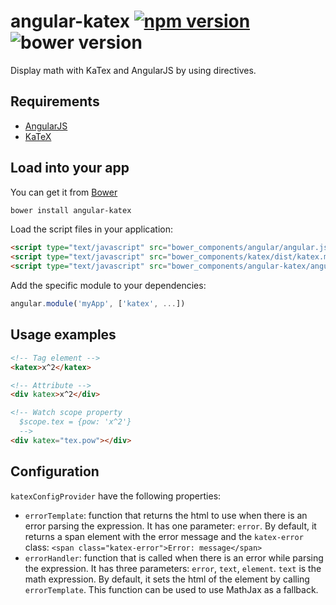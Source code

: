# angular-katex [![npm version](http://img.shields.io/npm/v/angular-katex.svg)](https://npmjs.org/package/angular-katex) ![bower version](https://img.shields.io/bower/v/angular-katex.svg)
<!--- Travis badge
[![build status](https://img.shields.io/travis/tfoxy/angular-katex.svg)](https://travis-ci.org/tfoxy/angular-katex)
-->

Display math with KaTex and AngularJS by using directives.


## Requirements

  - [AngularJS](https://github.com/angular/angular.js)
  - [KaTeX](https://github.com/Khan/KaTeX)


## Load into your app

You can get it from [Bower](http://bower.io/)

```sh
bower install angular-katex
```

Load the script files in your application:

```html
<script type="text/javascript" src="bower_components/angular/angular.js"></script>
<script type="text/javascript" src="bower_components/katex/dist/katex.min.js"></script>
<script type="text/javascript" src="bower_components/angular-katex/angular-katex.js"></script>
```

Add the specific module to your dependencies:

```javascript
angular.module('myApp', ['katex', ...])
```


## Usage examples

```html
<!-- Tag element -->
<katex>x^2</katex>

<!-- Attribute -->
<div katex>x^2</div>

<!-- Watch scope property
  $scope.tex = {pow: 'x^2'}
  -->
<div katex="tex.pow"></div>
```


## Configuration

`katexConfigProvider` have the following properties:
 
   - `errorTemplate`: function that returns the html to use when there is an error parsing the expression.
   It has one parameter: `error`.
   By default, it returns a span element with the error message and the `katex-error` class: `<span class="katex-error">Error: message</span>`
   - `errorHandler`: function that is called when there is an error while parsing the expression.
   It has three parameters: `error`, `text`, `element`. `text` is the math expression.
   By default, it sets the html of the element by calling `errorTemplate`.
   This function can be used to use MathJax as a fallback.
